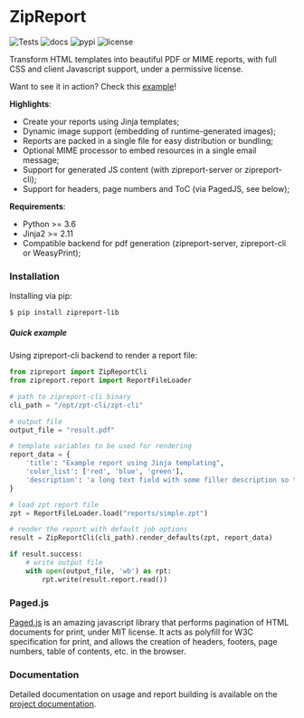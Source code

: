 # ZipReport

![Tests](https://github.com/zipreport/zipreport/workflows/Tests/badge.svg?branch=master) ![docs](https://readthedocs.org/projects/zipreport/badge/?version=latest) ![pypi](https://img.shields.io/pypi/v/zipreport-lib.svg) ![license](https://img.shields.io/pypi/l/zipreport-lib.svg)

Transform HTML templates into beautiful PDF or MIME reports, with full CSS and client Javascript support, under a
permissive license.

Want to see it in action? Check this [example](docs/samples/pagedjs.pdf)!

**Highlights**:

- Create your reports using Jinja templates;
- Dynamic image support (embedding of runtime-generated images);
- Reports are packed in a single file for easy distribution or bundling;
- Optional MIME processor to embed resources in a single email message;
- Support for generated JS content (with zipreport-server or zipreport-cli);
- Support for headers, page numbers and ToC (via PagedJS, see below);

**Requirements**:

- Python >= 3.6
- Jinja2 >= 2.11
- Compatible backend for pdf generation (zipreport-server, zipreport-cli or WeasyPrint);

### Installation

Installing via pip:
```shell script
$ pip install zipreport-lib
```

##### Quick example

Using zipreport-cli backend to render a report file:
```python
from zipreport import ZipReportCli
from zipreport.report import ReportFileLoader

# path to zipreport-cli binary
cli_path = "/opt/zpt-cli/zpt-cli"

# output file
output_file = "result.pdf"

# template variables to be used for rendering
report_data = {
	'title': "Example report using Jinja templating",
	'color_list': ['red', 'blue', 'green'],
	'description': 'a long text field with some filler description so the page isn\'t that empty',
}

# load zpt report file
zpt = ReportFileLoader.load("reports/simple.zpt")

# render the report with default job options
result = ZipReportCli(cli_path).render_defaults(zpt, report_data)

if result.success:
	# write output file
	with open(output_file, 'wb') as rpt:
		rpt.write(result.report.read())
```  

### Paged.js

[Paged.js](https://www.pagedjs.org/) is an amazing javascript library that performs pagination of HTML documents for print,
under MIT license. It acts as polyfill for W3C specification for print, and allows the creation of headers, footers,
page numbers, table of contents, etc. in the browser.

### Documentation

Detailed documentation on usage and report building is available on the [project documentation](https://zipreport.readthedocs.io/en/latest/).


